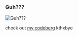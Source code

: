 ### Guh???
![Guh???](https://media.tenor.com/bvCnsMqtpu4AAAAd/guh.gif)

check out [my codeberg](https://codeberg.org/kenos) kthxbye
